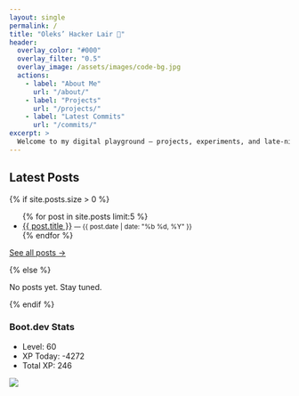 ```yaml
---
layout: single
permalink: /
title: "Oleks’ Hacker Lair 👾"
header:
  overlay_color: "#000"
  overlay_filter: "0.5"
  overlay_image: /assets/images/code-bg.jpg
  actions:
    - label: "About Me"
      url: "/about/"
    - label: "Projects"
      url: "/projects/"
    - label: "Latest Commits"
      url: "/commits/"
excerpt: >
  Welcome to my digital playground — projects, experiments, and late-night hacks.
---
```


## Latest Posts

{% if site.posts.size > 0 %}
<ul class="latest-posts">
  {% for post in site.posts limit:5 %}
  <li>
    <a href="{{ post.url | relative_url }}">{{ post.title }}</a>
    <small> — {{ post.date | date: "%b %d, %Y" }}</small>
  </li>
  {% endfor %}
</ul>

<p><a href="/blog/">See all posts →</a></p>
{% else %}
<p>No posts yet. Stay tuned.</p>
{% endif %}

<!--BOOTDEV_STATS_START-->
### Boot.dev Stats
- Level: 60
- XP Today: -4272
- Total XP: 246
<!--BOOTDEV_STATS_END-->

<p align="left">
  <img src="https://api.boot.dev/v1/users/public/0ad99ed2-be60-4b3b-8396-3c130c314deb/thumbnail" >
</p>
